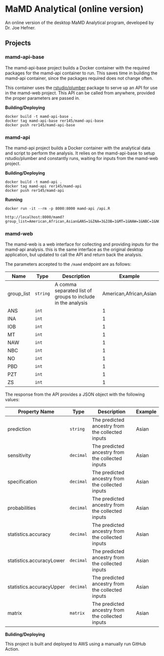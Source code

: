 # MaMD Analytical (online version)

An online version of the desktop MaMD Analytical program, developed by Dr. Joe Hefner.

## Projects

### mamd-api-base

The mamd-api-base project builds a Docker container with the required packages for the mamd-api container to run. This saves time in building the mamd-api container, since the packages required does not change often. 

This container uses the [rstudio/plumber](https://github.com/rstudio/plumber) package to serve up an API for use in the mamd-web project. This API can be called from anywhere, provided the proper parameters are passed in.

**Building/Deploying**
```
docker build -t mamd-api-base .
docker tag mamd-api-base rer145/mamd-api-base
docker push rer145/mamd-api-base
```

### mamd-api

The mamd-api project builds a Docker container with the analytical data and script to perform the analysis. It relies on the mamd-api-base to setup rstudio/plumber and constantly runs, waiting for inputs from the mamd-web project.

**Building/Deploying**
```
docker build -t mamd-api .
docker tag mamd-api rer145/mamd-api
docker push rer145/mamd-api
```

**Running**
```
docker run -it --rm -p 8000:8000 mamd-api /api.R

http://localhost:8000/mamd?group_list=American,African,Asian&ANS=1&INA=3&IOB=1&MT=1&NAW=1&NBC=1&NO=1&PBD=1&PZT=1&ZS=1
```


### mamd-web

The mamd-web is a web interface for collecting and providing inputs for the mamd-api analysis. this is the same interface as the original desktop application, but updated to call the API and return back the analysis.

The parameters accepted to the ```/mamd``` endpoint are as follows:

|Name|Type|Description|Example|
|-|-|-|-|
|group_list|```string```|A comma separated list of groups to include in the analysis|American,African,Asian|
|ANS|```int```||1|
|INA|```int```||1|
|IOB|```int```||1|
|MT|```int```||1|
|NAW|```int```||1|
|NBC|```int```||1|
|NO|```int```||1|
|PBD|```int```||1|
|PZT|```int```||1|
|ZS|```int```||1|


The response from the API provides a JSON object with the following values:

|Property Name|Type|Description|Example|
|-|-|-|-|
|prediction|```string```|The predicted ancestry from the collected inputs|Asian|
|sensitivity|```decimal```|The predicted ancestry from the collected inputs|Asian|
|specification|```decimal```|The predicted ancestry from the collected inputs|Asian|
|probabilities|```decimal```|The predicted ancestry from the collected inputs|Asian|
|statistics.accuracy|```decimal```|The predicted ancestry from the collected inputs|Asian|
|statistics.accuracyLower|```decimal```|The predicted ancestry from the collected inputs|Asian|
|statistics.accuracyUpper|```decimal```|The predicted ancestry from the collected inputs|Asian|
|matrix|```matrix```|The predicted ancestry from the collected inputs|Asian|



**Buliding/Deploying**

This project is built and deployed to AWS using a manually run GitHub Action.